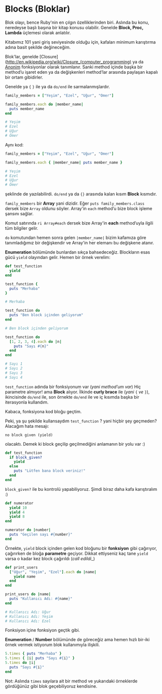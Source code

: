 # Blocks (Bloklar)

Blok olayı, bence Ruby'nin en çılgın özelliklerinden biri. Aslında bu konu,
neredeyse başlı başına bir kitap konusu olabilir. Genelde **Block, Proc,
Lambda** üçlemesi olarak anlatılır.

Kitabımız 101 yani giriş seviyesinde olduğu için, kafaları minimum karıştırma
adına basit şekilde değineceğim.

Blok'lar, genelde
[Closure](http://en.wikipedia.org/wiki/Closure_(computer_programming) ya da
[Anonim](http://en.wikipedia.org/wiki/Anonymous_function) fonksiyonlar olarak
tanımlanır. Sanki method içinde başka bir method’u işaret eden ya da
değişkenleri method’lar arasında paylaşan kapalı bir ortam gibidirler.

Genelde ya `{` `}` ile ya da `do/end` ile sarmalanmışlardır.

```ruby
family_members = ["Yeşim", "Ezel", "Uğur", "Ömer"]

family_members.each do |member_name|
  puts member_name
end

# Yeşim
# Ezel
# Uğur
# Ömer
```

Aynı kod:

```ruby
family_members = ["Yeşim", "Ezel", "Uğur", "Ömer"]

family_members.each { |member_name| puts member_name }

# Yeşim
# Ezel
# Uğur
# Ömer
```

şeklinde de yazılabilirdi. `do/end` ya da `{}` arasında kalan kısım **Block**
kısmıdır.

`family_members` bir **Array** yani dizidir. Eğer `puts family_members.class`
dersek bize `Array` oldunu söyler. Array'in `each` method’u bize block işleme
şansını sağlar.

Komut satırında `ri Array#each` dersek bize Array'in **each** method’uyla
ilgili tüm bilgiler gelir.

`do` komutundan hemen sonra gelen `|member_name|` bizim kafamıza göre
tanımladığımız bir değişkendir ve Array'in her elemanı bu değişkene atanır.

**Enumeration** bölümünde bunlardan sıkça bahsedeceğiz. Blockların esas gücü
`yield` olayından gelir. Hemen bir örnek verelim:

```ruby
def test_function
  yield
end

test_function {
  puts "Merhaba"
}

# Merhaba

test_function do
  puts "Ben block içinden geliyorum"
end

# Ben block içinden geliyorum

test_function do
  [1, 2, 3, 4].each do |n|
    puts "Sayı #{n}"
  end
end

# Sayı 1
# Sayı 2
# Sayı 3
# Sayı 4
```

`test_function` adında bir fonksiyonum var (_yani method’um var_) Hiç
parametre almıyor! ama **Block** alıyor. İlkinde **curly brace** ile (_yani_
`{` _ve_ `}`), ikincisinde `do/end` ile, son örnekte `do/end` ile ve iç
kısımda başka bir iterasyonla kullandım.

Kabaca, fonksiyona kod bloğu geçtim.

Peki, ya şu şekilde kullansaydım `test_function` ? yani hiçbir şey geçmeden?
Alacağım hata mesajı:

    no block given (yield)

olacaktı. Demek ki block geçilip geçilmediğini anlamanın bir yolu var :)

```ruby
def test_function
  if block_given?
    yield
  else
    puts "Lütfen bana block veriniz!"
  end
end
```

`block_given?` ile bu kontrolü yapabiliyoruz. Şimdi biraz daha kafa
karıştıralım :)

```ruby
def numerator
  yield 10
  yield 4
  yield 8
end

numerator do |number|
  puts "Geçilen sayı #{number}"
end
```

Örnekte, `yield` block içinden gelen kod bloğunu bir **fonksiyon** gibi
çağırıyor, çağırırken de bloğa **parametre** geçiyor. Dikkat ettiyseniz kaç
tane `yield` varsa o kadar kez block çağırıldı (_call edildi__)

```ruby
def print_users
  ["Uğur", "Yeşim", "Ezel"].each do |name|
    yield name
  end
end

print_users do |name|
  puts "Kullanıcı Adı: #{name}"
end

# Kullanıcı Adı: Uğur
# Kullanıcı Adı: Yeşim
# Kullanıcı Adı: Ezel
```

Fonksiyon içine fonksiyon geçtik gibi.

**Enumeration** / **Number** bölümünde de göreceğiz ama hemen hızlı bir-iki
örnek vermek istiyorum blok kullanımıyla ilişkili.

```ruby
5.times { puts "Merhaba" }
5.times { |i| puts "Sayı #{i}" }
5.times do |i|
  puts "Sayı #{i}"
end
```

Not: Aslında `times` sayılara ait bir method ve yukarıdaki örneklerde
gördüğünüz gibi blok geçebiliyoruz kendisine.
